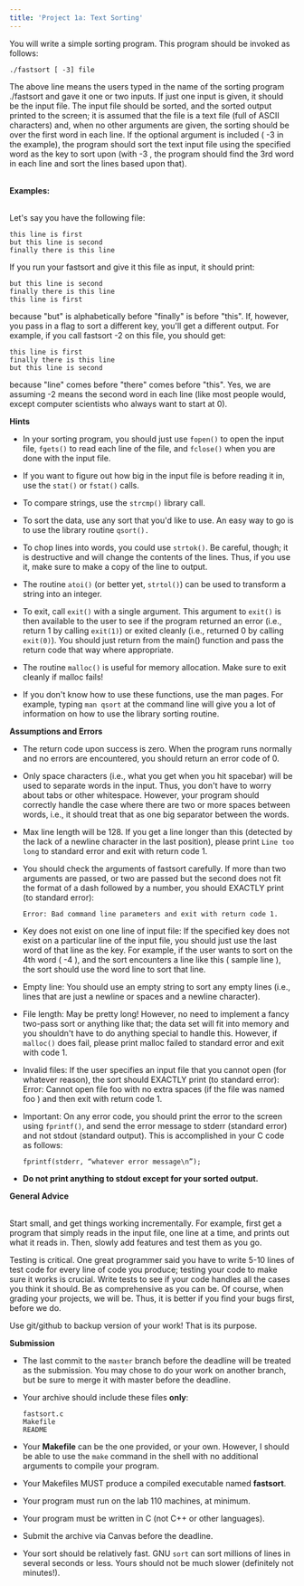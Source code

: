 ```yaml
---
title: 'Project 1a: Text Sorting'
---
```


You will write a simple sorting program. This program should be invoked
as follows:

`./fastsort [ -3] file`

The above line means the users typed in the name of the sorting program
./fastsort and gave it one or two inputs. If just one input is given, it
should be the input file. The input file should be sorted, and the
sorted output printed to the screen; it is assumed that the file is a
text file (full of ASCII characters) and, when no other arguments are
given, the sorting should be over the first word in each line. If the
optional argument is included ( -3 in the example), the program should
sort the text input file using the specified word as the key to sort
upon (with -3 , the program should find the 3rd word in each line and
sort the lines based upon that).

 \
**Examples:**

 \
Let's say you have the following file:

    this line is first
    but this line is second
    finally there is this line

If you run your fastsort and give it this file as input, it should
print:

    but this line is second
    finally there is this line
    this line is first

because "but" is alphabetically before "finally" is before "this". If,
however, you pass in a flag to sort a different key, you'll get a
different output. For example, if you call fastsort -2 on this file, you
should get:

    this line is first
    finally there is this line
    but this line is second

because "line" comes before "there" comes before "this". Yes, we are
assuming -2 means the second word in each line (like most people would,
except computer scientists who always want to start at 0).

**Hints**

-   In your sorting program, you should just use `fopen()` to open the
    input file, `fgets()` to read each line of the file, and `fclose()`
    when you are done with the input file.

-   If you want to figure out how big in the input file is before
    reading it in, use the `stat()` or `fstat()` calls.

-   To compare strings, use the `strcmp()` library call.

-   To sort the data, use any sort that you'd like to use. An easy way
    to go is to use the library routine `qsort().`

-   To chop lines into words, you could use `strtok()`. Be careful,
    though; it is destructive and will change the contents of the lines.
    Thus, if you use it, make sure to make a copy of the line to output.

-   The routine `atoi()` (or better yet, `strtol()`) can be used to
    transform a string into an integer.

-   To exit, call `exit()` with a single argument. This argument to
    `exit()` is then available to the user to see if the program
    returned an error (i.e., return 1 by calling `exit(1)`) or exited
    cleanly (i.e., returned 0 by calling `exit(0)`). You should just
    return from the main() function and pass the return code that way
    where appropriate.

-   The routine `malloc()` is useful for memory allocation. Make sure to
    exit cleanly if malloc fails!

-   If you don't know how to use these functions, use the man pages. For
    example, typing `man qsort` at the command line will give you a lot
    of information on how to use the library sorting routine.

**Assumptions and Errors**

-   The return code upon success is zero. When the program runs normally
    and no errors are encountered, you should return an error code of 0.

-   Only space characters (i.e., what you get when you hit spacebar)
    will be used to separate words in the input. Thus, you don't have to
    worry about tabs or other whitespace. However, your program should
    correctly handle the case where there are two or more spaces between
    words, i.e., it should treat that as one big separator between the
    words.

-   Max line length will be 128. If you get a line longer than this
    (detected by the lack of a newline character in the last position),
    please print `Line too long` to standard error and exit with return
    code 1.

-   You should check the arguments of fastsort carefully. If more than
    two arguments are passed, or two are passed but the second does not
    fit the format of a dash followed by a number, you should EXACTLY
    print (to standard error):

    `Error: Bad command line parameters and exit with return code 1.`

-   Key does not exist on one line of input file: If the specified key
    does not exist on a particular line of the input file, you should
    just use the last word of that line as the key. For example, if the
    user wants to sort on the 4th word ( -4 ), and the sort encounters a
    line like this ( sample line ), the sort should use the word line to
    sort that line.

-   Empty line: You should use an empty string to sort any empty lines
    (i.e., lines that are just a newline or spaces and a newline
    character).

-   File length: May be pretty long! However, no need to implement a
    fancy two-pass sort or anything like that; the data set will fit
    into memory and you shouldn't have to do anything special to handle
    this. However, if `malloc()` does fail, please print malloc failed
    to standard error and exit with code 1.

-   Invalid files: If the user specifies an input file that you cannot
    open (for whatever reason), the sort should EXACTLY print (to
    standard error): Error: Cannot open file foo with no extra spaces
    (if the file was named foo ) and then exit with return code 1.

-   Important: On any error code, you should print the error to the
    screen using `fprintf()`, and send the error message to stderr
    (standard error) and not stdout (standard output). This is
    accomplished in your C code as follows:

    `fprintf(stderr, “whatever error message\n”);`

-   **Do not print anything to stdout except for your sorted output.**

**General Advice**

 \
Start small, and get things working incrementally. For example, first
get a program that simply reads in the input file, one line at a time,
and prints out what it reads in. Then, slowly add features and test them
as you go.

Testing is critical. One great programmer said you have to write 5-10
lines of test code for every line of code you produce; testing your code
to make sure it works is crucial. Write tests to see if your code
handles all the cases you think it should. Be as comprehensive as you
can be. Of course, when grading your projects, we will be. Thus, it is
better if you find your bugs first, before we do.

Use git/github to backup version of your work! That is its purpose. 

**Submission**
-   The last commit to the `master` branch before the deadline will be treated as the submission. You may chose 
    to do your work on another branch, but be sure to merge it with master before the deadline.

-   Your archive should include these files **only**:

        fastsort.c
        Makefile
        README

-   Your **Makefile** can be the one provided, or your own. However, I
    should be able to use the `make` command in the shell with no
    additional arguments to compile your program.

-   Your Makefiles MUST produce a compiled executable named
    **fastsort**.

-   Your program must run on the lab 110 machines, at minimum.

-   Your program must be written in C (not C++ or other languages).

-   Submit the archive via Canvas before the deadline.

-   Your sort should be relatively fast. GNU `sort` can sort millions of
    lines in several seconds or less. Yours should not be much slower
    (definitely not minutes!).
